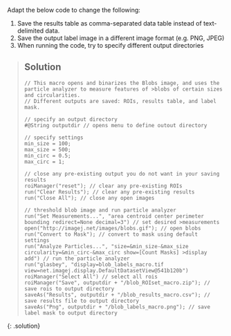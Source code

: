 Adapt the below code to change the following:
1. Save the results table as comma-separated data table instead of text-delimited data.
2. Save the output label image in a different image format (e.g. PNG, JPEG)
3. When running the code, try to specify different output directories

> ## Solution
> ```
>// This macro opens and binarizes the Blobs image, and uses the particle analyzer to measure features of >blobs of certain sizes and circularities.
>// Different outputs are saved: ROIs, results table, and label mask.
>
>// specify an output directory
>#@String outputdir // opens menu to define outout directory
>
>// specify settings
>min_size = 100;
>max_size = 500;
>min_circ = 0.5;
>max_circ = 1;
>
>// close any pre-existing output you do not want in your saving results
>roiManager("reset"); // clear any pre-existing ROIs
>run("Clear Results"); // clear any pre-existing results
>run("Close All"); // close any open images
>
>// threshold blob image and run particle analyzer
>run("Set Measurements...", "area centroid center perimeter bounding redirect=None decimal=3") // set desired >measurements
>open("http://imagej.net/images/blobs.gif"); // open blobs
>run("Convert to Mask"); // convert to mask using default settings
>run("Analyze Particles...", "size=&min_size-&max_size circularity=&min_circ-&max_circ show=[Count Masks] >display add") // run the particle analyzer
>run("glasbey", "display=blob_labels_macro.tif view=net.imagej.display.DefaultDatasetView@541b120b")
>roiManager("Select All") // select all rois
>roiManager("Save", outputdir + "/blob_ROIset_macro.zip"); // save rois to output directory
>saveAs("Results", outputdir + "/blob_results_macro.csv"); // save results file to output directory
>saveAs("Png", outputdir + "/blob_labels_macro.png"); // save label mask to output directory
> ```
{: .solution}
